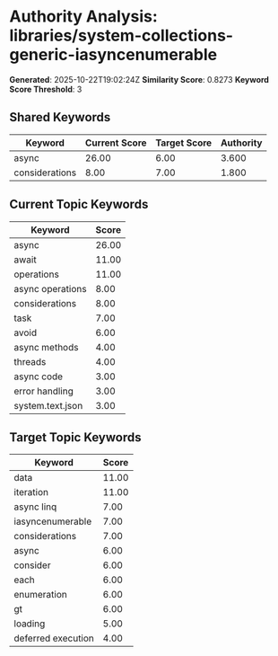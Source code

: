 # Authority Analysis: libraries/system-collections-generic-iasyncenumerable

**Generated**: 2025-10-22T19:02:24Z
**Similarity Score**: 0.8273
**Keyword Score Threshold**: 3

## Shared Keywords

| Keyword | Current Score | Target Score | Authority |
|---------|---------------|--------------|-----------|
| async | 26.00 | 6.00 | 3.600 |
| considerations | 8.00 | 7.00 | 1.800 |

## Current Topic Keywords

| Keyword | Score |
|---------|-------|
| async | 26.00 |
| await | 11.00 |
| operations | 11.00 |
| async operations | 8.00 |
| considerations | 8.00 |
| task | 7.00 |
| avoid | 6.00 |
| async methods | 4.00 |
| threads | 4.00 |
| async code | 3.00 |
| error handling | 3.00 |
| system.text.json | 3.00 |

## Target Topic Keywords

| Keyword | Score |
|---------|-------|
| data | 11.00 |
| iteration | 11.00 |
| async linq | 7.00 |
| iasyncenumerable | 7.00 |
| considerations | 7.00 |
| async | 6.00 |
| consider | 6.00 |
| each | 6.00 |
| enumeration | 6.00 |
| gt | 6.00 |
| loading | 5.00 |
| deferred execution | 4.00 |

